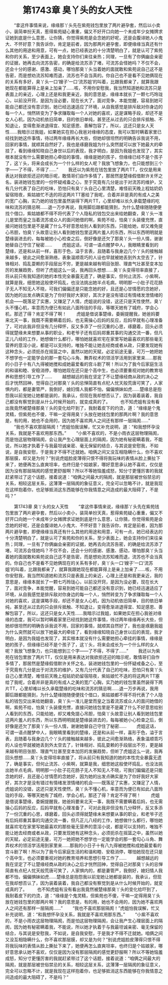# 　　第1743章 臭丫头的女人天性
　　“拿这件事情来说，缘缘那丫头先在紫苑钱包里放了两片避孕套，然后以小卖小，装简单扮天真，惹得紫苑疑心重重，偏又不好开口向她一个未成年少女摊牌求证她到底是什么意思，让你猜，你觉得紫苑是会念她的好呢，还是会腹诽她人小鬼大、不怀好意？我告诉你，肯定是前者，因为那两片避孕套，即便缘缘当真还有什么其他的用途和用意，可有一点，她已经表达的十分清楚明白了，就是认可了紫苑和你的关系，至少表面上，她会支持你们来往亲热；同理，一旦有了你俩幽会亲密的证据，她再去向流苏告密，的确是给流苏添了堵，可流苏会怪她吗？不仅不会，还会十分的感谢、感激、感动，哪怕那臭丫头当着她的面就敢和紫苑说自己这不是告密，而是想劝流苏知难而退，流苏也不会当真的。你自己也不是看不见她俩现在的关系有多好，臭丫头一口‘嫂子’一口‘流苏姐’的叫着，比跟我都亲了，就算我跟她现在都能算得上是亲上加亲了……咳，不用你安慰我，我当然知道她和流苏只是表面上的亲近，心理上还是和我更亲近，我的意思是，缘缘本就长了一颗七巧玲珑心，以前没开窍，是因为没必要，现在长大了，面对竞争，本能觉醒，容易到她可能自己都还没有意识到，她已经迅速适应了环境，从自我感觉是排斥敌对你身边的每一个人，悄然转变为了争求赚取每一个人对她的喜欢，这是谋略手段，却还不是女人心机，因为动机依旧简单，目的依旧单纯，甚至还从过去的只会排斥抵触、不知退让，变得愈渐进退得宜、知足感恩、善解包容了，所以，这还只是女人天性……我暗示过我姐，如果她实在担心我爸对缘缘的态度，我可以暂时瞒着家里已经找到她这件事情，待过两年缘缘再长大些，但她却很坦然的明确告诉我说不用，回家的事情，就顺其自然好了，我也是琢磨我姐为什么突然就可以放下她最大的牵挂了，看到缘缘知晓自己身世以后的表现，我才明白，是因为我姐也发现了，其实根本就没有什么需要她担心牵挂的事情，缘缘是她的孩子，但缘缘已经不是个孩子了，这丫头，将来会成长为一个什么样的女人呢？我放飞想象力，也只能想到三个字——了不得，不得了……”
　　我还以为紫苑在钱包里放了两片TT，仅仅是用来表达对我欲拒还迎的暗示呢，敢情哥们自作多情了，那居然是楚缘假借默许关怀之名，装进她钱包里的一份怀疑戒备之心，至于究竟有几分是出于对流苏的维护，又有几分代表了自己的吃味，恐怕只有臭丫头自己心里清楚，难怪前天晚上程姑奶奶留宿陪夜，紫姑娘忙不迭的将这两片TT塞给了我呢，合着并非是真的有成人之美的宽广心胸，实乃她的钱包里虽然装得下两片TT，心里却难以长久承载楚缘的吃味和流苏的猜忌啊……退一万步再说，我用脚后跟都能猜到，为什么楚缘随随便便找个借口，紫姑娘都不得不将代表了个人隐私的钱包交出来给她翻查，臭丫头一准儿是堂而皇之当着流苏或众人的面问她借的啊，紫苑不给，怕臭丫头装傻充愣，直接问她钱包里是不是藏了什么不好意思给别人看到的东西，只能给她，却又难免提心吊胆，怕臭丫头故意让别人看到她钱包里这两片羞人的东西，所以东西明明就是楚缘装进去的，每每被她小心检查之后，倒好像是还欠了那臭丫头一份人情，谢谢她替自己守住了秘密……
　　虎姐这话，可谓一语点醒梦中人，我眼睛里看到的楚缘，还是和从前一样，喜形于色，溢于言表，且随着与我身边几个丫头的接触越来越多，彼此之间愈渐熟络，表象温顺乖巧的人设也早就被她丢到外太空去了，针锋相对、捣乱耍赖的手段层出不穷，更是越来越有明目张胆、理直气壮甚至变本加厉的发展趋势，但听了虎姐这么一说，我再回头想想……臭丫头变得坦率直接了，将从前只有我知道的她的本性完全暴露无遗了，确是事实，但何止流苏、小紫啊，就算是我，细思她这般使坏捣乱，也没法挑出她半点毛病，明明那一小肚子花花肠子无人不知无人不晓，可我们偏偏还是只能念她的好，且还是心甘情愿的念她好，因为她的出发点确实是为了你好我好大家好，其次才是没有错过有情绪发泄情绪的机会——既落足了实惠，又赚足了人情，虎姐说的没错，这还只是天性使然，臭丫头不懂心机，率意而为便已有如此八面玲珑的手段，等哪天她有了城府，学会心机，那还了得？肯定不得了啊！
　　虎姐是借说事楚缘，委婉提醒我，她爸妈要来北天一事，我既不需要瞒着后妈，也无需操心后妈的反应，后妈早就有心理准备了，可对此我非但没有几分释怀，反又多添了一份沉重的心思，琢磨着，回头必须得就楚缘未来想要从事的职业，和老爷子还有后妈郑重其事的沟通交流一番，但凡正儿八经的工作，她想做什么都行，哪怕她就喜欢宅在家里写她最喜欢的那些毫无营养的意淫小说，都是可以支持的，唯独不能让她去经商或者从政，只要发现她有这种念头，必须扼杀在摇篮之中，虽然以她的天赋，必定前途无量，可万一她把她不想学也一定能学会的那一套勾心斗角、舞弄权术的领活学活用到家里来……那我的小日子十有八九得被她搅和成她最爱看的宫斗剧了啊！所以为了我今后家庭生活的和谐和睦、安稳消停，哪怕她现在还只是个高中生，也必须要重视对她的教育培养和思想引导工作了……
　　越想越远的我在坚定了不让楚缘经商从政的决心之后才恍然回神，觉得自己对那臭丫头的忌惮简直有点杞人忧天般荒唐可笑了，人家惧内的，都是妻管严，我倒好，媳妇情人我都不怕，偏偏惧妹如虎……楚缘总是抱怨我以前宠她让她都是装的，我承认，但现在我却想否认了，因为装着装着，我自己都没有察觉到是从什么时候开始的，就变成真的了。
　　也不知虎姐有没有看出我竟然被楚缘那臭丫头的变化给吓到了，我耐着皮下的灼烫，道：“缘缘是个鬼灵精，但紫苑也不傻，干嘛一定得用臭丫头放在她钱包里的那两片啊？我的意思是，有的用，她也不会用的，因为她不喜欢两人之间还有那样一层隔阂……”
　　“我也不喜欢那层隔阂！”虎姐怕我误解，忙又补充说明，道：“和我想怀孕没关系，我就是不喜欢用那东西。”
　　“小紫不喜欢的，不是小雨衣这层物理隔阂，而是怕这层物理隔阂，会让我产生心理层面上的隔阂，因为她有秘密瞒着我，不能说，所以她才执着于与我最坦诚亲密、毫无保留的结合，与其说是安慰我，不如说，是自我安慰，于是我才不得不迁就她。咱俩之间又没互相隐瞒什么，你不喜欢那层膜，却又是为何？”别说虎姐脸皮薄得只恨不得将我玩味的表情从脸上撕扯下来了，她便再怎么直爽坦率，也终归是个姑娘家，哪好意思承认她不喜欢，仅仅是因为没有那层隔阂的感觉更舒服啊？所以不等她恼羞成怒，知分寸更懂厉害的我就赶紧带过了这个话题，接着说道：“咱俩之间最大的隔阂，就是那层被世俗禁忌的关系，相较这层关系，这薄薄一层隔阂的象征意义，完全可以忽略不计，就是我现在这样抱着你，也足够抵消这东西能够在你我情意之间造成的最大阻碍了，不是吗？”

　　第1743章 臭丫头的女人天性
　　“拿这件事情来说，缘缘那丫头先在紫苑钱包里放了两片避孕套，然后以小卖小，装简单扮天真，惹得紫苑疑心重重，偏又不好开口向她一个未成年少女摊牌求证她到底是什么意思，让你猜，你觉得紫苑是会念她的好呢，还是会腹诽她人小鬼大、不怀好意？我告诉你，肯定是前者，因为那两片避孕套，即便缘缘当真还有什么其他的用途和用意，可有一点，她已经表达的十分清楚明白了，就是认可了紫苑和你的关系，至少表面上，她会支持你们来往亲热；同理，一旦有了你俩幽会亲密的证据，她再去向流苏告密，的确是给流苏添了堵，可流苏会怪她吗？不仅不会，还会十分的感谢、感激、感动，哪怕那臭丫头当着她的面就敢和紫苑说自己这不是告密，而是想劝流苏知难而退，流苏也不会当真的。你自己也不是看不见她俩现在的关系有多好，臭丫头一口‘嫂子’一口‘流苏姐’的叫着，比跟我都亲了，就算我跟她现在都能算得上是亲上加亲了……咳，不用你安慰我，我当然知道她和流苏只是表面上的亲近，心理上还是和我更亲近，我的意思是，缘缘本就长了一颗七巧玲珑心，以前没开窍，是因为没必要，现在长大了，面对竞争，本能觉醒，容易到她可能自己都还没有意识到，她已经迅速适应了环境，从自我感觉是排斥敌对你身边的每一个人，悄然转变为了争求赚取每一个人对她的喜欢，这是谋略手段，却还不是女人心机，因为动机依旧简单，目的依旧单纯，甚至还从过去的只会排斥抵触、不知退让，变得愈渐进退得宜、知足感恩、善解包容了，所以，这还只是女人天性……我暗示过我姐，如果她实在担心我爸对缘缘的态度，我可以暂时瞒着家里已经找到她这件事情，待过两年缘缘再长大些，但她却很坦然的明确告诉我说不用，回家的事情，就顺其自然好了，我也是琢磨我姐为什么突然就可以放下她最大的牵挂了，看到缘缘知晓自己身世以后的表现，我才明白，是因为我姐也发现了，其实根本就没有什么需要她担心牵挂的事情，缘缘是她的孩子，但缘缘已经不是个孩子了，这丫头，将来会成长为一个什么样的女人呢？我放飞想象力，也只能想到三个字——了不得，不得了……”
　　我还以为紫苑在钱包里放了两片TT，仅仅是用来表达对我欲拒还迎的暗示呢，敢情哥们自作多情了，那居然是楚缘假借默许关怀之名，装进她钱包里的一份怀疑戒备之心，至于究竟有几分是出于对流苏的维护，又有几分代表了自己的吃味，恐怕只有臭丫头自己心里清楚，难怪前天晚上程姑奶奶留宿陪夜，紫姑娘忙不迭的将这两片TT塞给了我呢，合着并非是真的有成人之美的宽广心胸，实乃她的钱包里虽然装得下两片TT，心里却难以长久承载楚缘的吃味和流苏的猜忌啊……退一万步再说，我用脚后跟都能猜到，为什么楚缘随随便便找个借口，紫姑娘都不得不将代表了个人隐私的钱包交出来给她翻查，臭丫头一准儿是堂而皇之当着流苏或众人的面问她借的啊，紫苑不给，怕臭丫头装傻充愣，直接问她钱包里是不是藏了什么不好意思给别人看到的东西，只能给她，却又难免提心吊胆，怕臭丫头故意让别人看到她钱包里这两片羞人的东西，所以东西明明就是楚缘装进去的，每每被她小心检查之后，倒好像是还欠了那臭丫头一份人情，谢谢她替自己守住了秘密……
　　虎姐这话，可谓一语点醒梦中人，我眼睛里看到的楚缘，还是和从前一样，喜形于色，溢于言表，且随着与我身边几个丫头的接触越来越多，彼此之间愈渐熟络，表象温顺乖巧的人设也早就被她丢到外太空去了，针锋相对、捣乱耍赖的手段层出不穷，更是越来越有明目张胆、理直气壮甚至变本加厉的发展趋势，但听了虎姐这么一说，我再回头想想……臭丫头变得坦率直接了，将从前只有我知道的她的本性完全暴露无遗了，确是事实，但何止流苏、小紫啊，就算是我，细思她这般使坏捣乱，也没法挑出她半点毛病，明明那一小肚子花花肠子无人不知无人不晓，可我们偏偏还是只能念她的好，且还是心甘情愿的念她好，因为她的出发点确实是为了你好我好大家好，其次才是没有错过有情绪发泄情绪的机会——既落足了实惠，又赚足了人情，虎姐说的没错，这还只是天性使然，臭丫头不懂心机，率意而为便已有如此八面玲珑的手段，等哪天她有了城府，学会心机，那还了得？肯定不得了啊！
　　虎姐是借说事楚缘，委婉提醒我，她爸妈要来北天一事，我既不需要瞒着后妈，也无需操心后妈的反应，后妈早就有心理准备了，可对此我非但没有几分释怀，反又多添了一份沉重的心思，琢磨着，回头必须得就楚缘未来想要从事的职业，和老爷子还有后妈郑重其事的沟通交流一番，但凡正儿八经的工作，她想做什么都行，哪怕她就喜欢宅在家里写她最喜欢的那些毫无营养的意淫小说，都是可以支持的，唯独不能让她去经商或者从政，只要发现她有这种念头，必须扼杀在摇篮之中，虽然以她的天赋，必定前途无量，可万一她把她不想学也一定能学会的那一套勾心斗角、舞弄权术的领活学活用到家里来……那我的小日子十有八九得被她搅和成她最爱看的宫斗剧了啊！所以为了我今后家庭生活的和谐和睦、安稳消停，哪怕她现在还只是个高中生，也必须要重视对她的教育培养和思想引导工作了……
　　越想越远的我在坚定了不让楚缘经商从政的决心之后才恍然回神，觉得自己对那臭丫头的忌惮简直有点杞人忧天般荒唐可笑了，人家惧内的，都是妻管严，我倒好，媳妇情人我都不怕，偏偏惧妹如虎……楚缘总是抱怨我以前宠她让她都是装的，我承认，但现在我却想否认了，因为装着装着，我自己都没有察觉到是从什么时候开始的，就变成真的了。
　　也不知虎姐有没有看出我竟然被楚缘那臭丫头的变化给吓到了，我耐着皮下的灼烫，道：“缘缘是个鬼灵精，但紫苑也不傻，干嘛一定得用臭丫头放在她钱包里的那两片啊？我的意思是，有的用，她也不会用的，因为她不喜欢两人之间还有那样一层隔阂……”
　　“我也不喜欢那层隔阂！”虎姐怕我误解，忙又补充说明，道：“和我想怀孕没关系，我就是不喜欢用那东西。”
　　“小紫不喜欢的，不是小雨衣这层物理隔阂，而是怕这层物理隔阂，会让我产生心理层面上的隔阂，因为她有秘密瞒着我，不能说，所以她才执着于与我最坦诚亲密、毫无保留的结合，与其说是安慰我，不如说，是自我安慰，于是我才不得不迁就她。咱俩之间又没互相隐瞒什么，你不喜欢那层膜，却又是为何？”别说虎姐脸皮薄得只恨不得将我玩味的表情从脸上撕扯下来了，她便再怎么直爽坦率，也终归是个姑娘家，哪好意思承认她不喜欢，仅仅是因为没有那层隔阂的感觉更舒服啊？所以不等她恼羞成怒，知分寸更懂厉害的我就赶紧带过了这个话题，接着说道：“咱俩之间最大的隔阂，就是那层被世俗禁忌的关系，相较这层关系，这薄薄一层隔阂的象征意义，完全可以忽略不计，就是我现在这样抱着你，也足够抵消这东西能够在你我情意之间造成的最大阻碍了，不是吗？”
